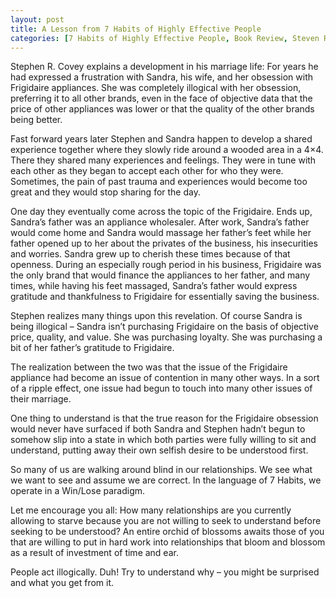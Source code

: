 ```yaml
---
layout: post
title: A Lesson from 7 Habits of Highly Effective People
categories: [7 Habits of Highly Effective People, Book Review, Steven R. Covey]
---
```

Stephen R. Covey explains a development in his marriage life: For years he had expressed a frustration with Sandra, his wife, and her obsession with Frigidaire appliances. She was completely illogical with her obsession, preferring it to all other brands, even in the face of objective data that the price of other appliances was lower or that the quality of the other brands being better. 

Fast forward years later Stephen and Sandra happen to develop a shared experience together where they slowly ride around a wooded area in a 4&#215;4. There they shared many experiences and feelings. They were in tune with each other as they began to accept each other for who they were. Sometimes, the pain of past trauma and experiences would become too great and they would stop sharing for the day. 

One day they eventually come across the topic of the Frigidaire. Ends up, Sandra&#8217;s father was an appliance wholesaler. After work, Sandra&#8217;s father would come home and Sandra would massage her father&#8217;s feet while her father opened up to her about the privates of the business, his insecurities and worries. Sandra grew up to cherish these times because of that openness. During an especially rough period in his business, Frigidaire was the only brand that would finance the appliances to her father, and many times, while having his feet massaged, Sandra&#8217;s father would express gratitude and thankfulness to Frigidaire for essentially saving the business.

Stephen realizes many things upon this revelation. Of course Sandra is being illogical &#8211; Sandra isn&#8217;t purchasing Frigidaire on the basis of objective price, quality, and value. She was purchasing loyalty. She was purchasing a bit of her father&#8217;s gratitude to Frigidaire. 

The realization between the two was that the issue of the Frigidaire appliance had become an issue of contention in many other ways. In a sort of a ripple effect, one issue had begun to touch into many other issues of their marriage. 

One thing to understand is that the true reason for the Frigidaire obsession would never have surfaced if both Sandra and Stephen hadn&#8217;t begun to somehow slip into a state in which both parties were fully willing to sit and understand, putting away their own selfish desire to be understood first. 

So many of us are walking around blind in our relationships. We see what we want to see and assume we are correct. In the language of 7 Habits, we operate in a Win/Lose paradigm.

Let me encourage you all: How many relationships are you currently allowing to starve because you are not willing to seek to understand before seeking to be understood? An entire orchid of blossoms awaits those of you that are willing to put in hard work into relationships that bloom and blossom as a result of investment of time and ear.

People act illogically. Duh! Try to understand why &#8211; you might be surprised and what you get from it.